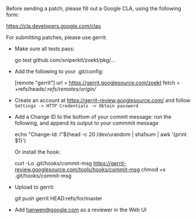 
Before sending a patch, please fill out a Google CLA,
using the following form:

  https://cla.developers.google.com/clas

For submitting patches, please use gerrit:

* Make sure all tests pass:

    go test github.com/sniperkit/zoekt/pkg/...

* Add the following to your .git/config:

    [remote "gerrit"]
            url = https://gerrit.googlesource.com/zoekt
            fetch = +refs/heads/*:refs/remotes/origin/*

* Create an account at https://gerrit-review.googlesource.com/
  and follow `Settings -> HTTP Credentials -> Obtain password`

* Add a Change ID to the bottom of your commit message: run the following,
  and append its output to your commmit message

    echo "Change-Id: I"$(head -c 20 /dev/urandom | sha1sum | awk '{print $1}')

  Or install the hook:

    curl -Lo .git/hooks/commit-msg https://gerrit-review.googlesource.com/tools/hooks/commit-msg
    chmod +x .git/hooks/commit-msg

* Upload to gerrit:

    git push gerrit HEAD:refs/for/master

* Add hanwen@google.com as a reviewer in the Web UI
